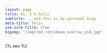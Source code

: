 ```yaml
---
layout: page
title: Hi, I´m Felix
subtitle: ...and this is my personal blog
meta-title: Felix
use-site-title: true
bigimg: "/img/red_ratisbona_overlay_mid.jpg"
---
```

<link rel="canonical" href="{{ site.url }}{{ page.url }}" />
{% seo %}
